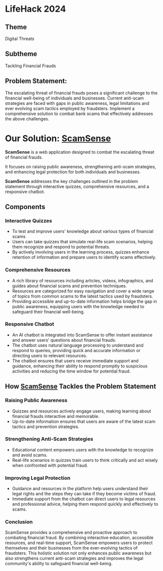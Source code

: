 #  LifeHack 2024

## Theme
Digital Threats

## Subtheme
Tackling Financial Frauds

## Problem Statement:
The escalating threat of financial frauds poses a significant challenge to the financial well-being of individuals and businesses. Current anti-scam strategies are faced with gaps in public awareness, legal limitations and ever evolving scam tactics employed by fraudsters. Implement a comprehensive solution to combat bank scams that effectively addresses the above challenges.

# Our Solution: [ScamSense](https://scamsense.vercel.app/)
**ScamSense** is a web application designed to combat the escalating threat of financial frauds. 

It focuses on raising public awareness, strengthening anti-scam strategies, and enhancing legal protection for both individuals and businesses. 

**ScamSense** addresses the key challenges outlined in the problem statement through interactive quizzes, comprehensive resources, and a responsive chatbot.


## Components

### Interactive Quizzes
- To test and improve users' knowledge about various types of financial scams
- Users can take quizzes that simulate real-life scam scenarios, helping them recognize and respond to potential threats.
- By actively involving users in the learning process, quizzes enhance retention of information and prepare users to identify scams effectively.

### Comprehensive Resources
- A rich library of resources including articles, videos, infographics, and guides about financial scams and prevention techniques.
- Resources are categorized for easy navigation and cover a wide range of topics from common scams to the latest tactics used by fraudsters.
- Providing accessible and up-to-date information helps bridge the gap in public awareness, equipping users with the knowledge needed to safeguard their financial well-being.

### Responsive Chatbot
- An AI chatbot is integrated into ScamSense to offer instant assistance and answer users' questions about financial frauds.
- The chatbot uses natural language processing to understand and respond to queries, providing quick and accurate information or directing users to relevant resources.
- The chatbot ensures that users receive immediate support and guidance, enhancing their ability to respond promptly to suspicious activities and reducing the time window for potential fraud.

## How [ScamSense](https://scamsense.vercel.app/) Tackles the Problem Statement

### Raising Public Awareness
- Quizzes and resources actively engage users, making learning about financial frauds interactive and memorable.
- Up-to-date information ensures that users are aware of the latest scam tactics and prevention strategies.

### Strengthening Anti-Scam Strategies
- Educational content empowers users with the knowledge to recognize and avoid scams.
- Real-life scenarios in quizzes train users to think critically and act wisely when confronted with potential fraud.

### Improving Legal Protection
- Guidance and resources in the platform help users understand their legal rights and the steps they can take if they become victims of fraud.
- Immediate support from the chatbot can direct users to legal resources and professional advice, helping them respond quickly and effectively to scams.

### Conclusion
ScamSense provides a comprehensive and proactive approach to combating financial fraud. By combining interactive education, accessible resources, and real-time support, ScamSense empowers users to protect themselves and their businesses from the ever-evolving tactics of fraudsters. This holistic solution not only enhances public awareness but also strengthens current anti-scam strategies and improves the legal community's ability to safeguard financial well-being.


